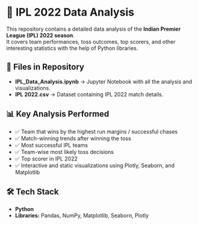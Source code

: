 # 🏏 IPL 2022 Data Analysis

This repository contains a detailed data analysis of the **Indian Premier League (IPL) 2022 season**.  
It covers team performances, toss outcomes, top scorers, and other interesting statistics with the help of Python libraries.

## 📂 Files in Repository
- **IPL_Data_Analysis.ipynb** → Jupyter Notebook with all the analysis and visualizations.
- **IPL 2022.csv** → Dataset containing IPL 2022 match details.

## 📊 Key Analysis Performed
- ✅ Team that wins by the highest run margins / successful chases  
- ✅ Match-winning trends after winning the toss  
- ✅ Most successful IPL teams  
- ✅ Team-wise most likely toss decisions  
- ✅ Top scorer in IPL 2022  
- ✅ Interactive and static visualizations using Plotly, Seaborn, and Matplotlib  

## 🛠️ Tech Stack
- **Python**
- **Libraries:** Pandas, NumPy, Matplotlib, Seaborn, Plotly


